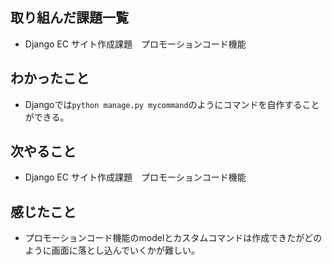 ## 取り組んだ課題一覧 
- Django EC サイト作成課題　プロモーションコード機能
## わかったこと
- Djangoでは`python manage.py mycommand`のようにコマンドを自作することができる。
## 次やること  
- Django EC サイト作成課題　プロモーションコード機能
## 感じたこと 
- プロモーションコード機能のmodelとカスタムコマンドは作成できたがどのように画面に落とし込んでいくかが難しい。
